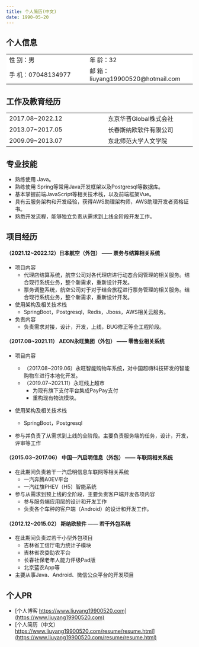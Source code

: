 ```yaml
---
title: 个人简历(中文)
date: 1990-05-20
---
```


## 个人信息 
<table>
    <tbody>
        <tr><td>性 别：男</td><td>年 龄：32</td></tr>
        <tr><td>手 机：07048134977 </td><td>邮 箱：liuyang19900520@hotmail.com </td></tr>
    </tbody>
</table>

## 工作及教育经历
<table>
    <tbody>
        <tr><td>2017.08~2022.12</td><td>东京华晋Global株式会社</td></tr>
        <tr><td>2013.07~2017.05</td><td>长春斯纳欧软件有限公司</td></tr>
        <tr><td>2009.09~2013.07</td><td>东北师范大学人文学院</td></tr>
    </tbody>
</table>

## 专业技能
* 熟练使用 Java。
* 熟练使用 Spring等常用Java开发框架以及Postgresql等数据库。
* 基本掌握前端JavaScript等相关技术栈，以及前端框架Vue。
* 具有云服务架构和开发经验，获得AWS助理架构师，AWS助理开发者资格证书。
* 熟悉开发流程，能够独立负责从需求到上线全阶段开发工作。

## 项目经历
#### （2021.12~2022.12）日本航空（外包）  ——  票务与结算相关系统
* 项目内容
  * 代理店结算系统，航空公司对各代理店进行动态合同管理的相关服务。结合现行系统业务，整个新需求，重新设计开发。
  * 票务调整系统，航空公司对于对于结合旅程进行票务管理的相关服务。结合现行系统业务，整个新需求，重新设计开发。
* 使用架构及相关技术栈
  * SpringBoot，Postgresql，Redis，Jboss，AWS相关云服务。
* 负责内容
  * 负责需求对接，设计，开发，上线，BUG修正等全工程阶段。 
#### （2017.08~2021.11） AEON永旺集团（外包）  ——  零售业相关系统
* 项目内容
  * （2017.08~2019.06）永旺智能购物车系统，对中国超嗨科技研发的智能购物车进行本地化开发。
  * （2019.07~2021.11）永旺线上超市
    * 为现有旗下支付平台集成PayPay支付
    * 重构现有物流模块。
* 使用架构及相关技术栈
  * SpringBoot，Postgresql

* 参与并负责了从需求到上线的全阶段。主要负责服务端的任务，设计，开发，评审等工作

#### （2015.03~2017.06） 中国一汽启明信息（外包）  ——  车联网相关系统
* 在此期间负责若干一汽启明信息车联网等相关系统
  * 一汽奔腾A0EV平台
  * 一汽红旗PHEV（H5）智能系统
* 参与从需求到预上线的全阶段，主要负责客户端开发各项内容
  * 参与服务端应用层的设计和开发工作
  * 负责各个车种的客户端（Android）的设计和开发工作。

#### （2012.12~2015.02） 斯纳欧软件  ——  若干外包系统
* 在此期间负责过若干小型外包项目
  * 吉林省工信厅电力统计子模块
  * 吉林省农委助农平台
  * 长春社保老年人能力评级Pad版
  * 北京蓝农App等
* 主要从事Java、Android、微信公众平台的开发项目


## 个人PR 
* [个人博客 https://www.liuyang19900520.com](https://www.liuyang19900520.com)
* [个人简历（中文）https://www.liuyang19900520.com/resume/resume.html](https://www.liuyang19900520.com/resume/resume.html)

<style >
table, tr {
  border:none ! important ;  
  background:#FFFFFFFF ! important ;
}

td {
  border:none ! important ;  
  background:#FFFFFFFF ! important ;
  width:300px;
}
</style>

